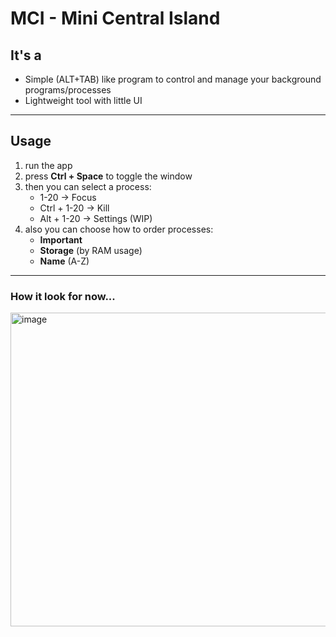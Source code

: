 # MCI - Mini Central Island

## It's a

- Simple (ALT+TAB) like program to control and manage your background programs/processes
- Lightweight tool with little UI

---

## Usage
1. run the app
2. press **Ctrl + Space** to toggle the window
3. then you can select a process:
   - 1-20 -> Focus
   - Ctrl + 1-20 -> Kill
   - Alt + 1-20 -> Settings (WIP)
4. also you can choose how to order processes:
   - **Important**
   - **Storage** (by RAM usage)
   - **Name** (A-Z)

---

### How it look for now...
<img width="756" height="502" alt="image" src="https://github.com/user-attachments/assets/fad540e4-e24e-41d5-9f07-559377ddc667" />
